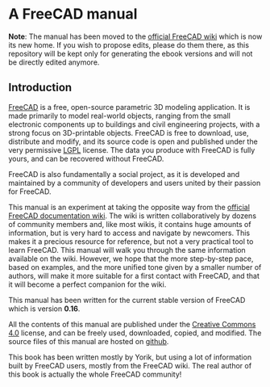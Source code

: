 # A FreeCAD manual

**Note**: The manual has been moved to the [official FreeCAD wiki](https://www.freecadweb.org/wiki) which is now its new home. If you wish to propose edits, please do them there, as this repository will be kept only for generating the ebook versions and will not be directly edited anymore.

## Introduction

[FreeCAD](http://www.freecadweb.org) is a free, open-source parametric 3D modeling application. It is made primarily to model real-world objects, ranging from the small electronic components up to buildings and civil engineering projects, with a strong focus on 3D-printable objects. FreeCAD is free to download, use, distribute and modify, and its source code is open and published under the very permissive [LGPL](https://en.wikipedia.org/wiki/GNU_Lesser_General_Public_License) license. The data you produce with FreeCAD is fully yours, and can be recovered without FreeCAD.

FreeCAD is also fundamentally a social project, as it is developed and maintained by a community of developers and users united by their passion for FreeCAD.

This manual is an experiment at taking the opposite way from the [official FreeCAD documentation wiki](http://www.freecadweb.org/wiki). The wiki is written collaboratively by dozens of community members and, like most wikis, it contains huge amounts of information, but is very hard to access and navigate by newcomers. This makes it a precious resource for reference, but not a very practical tool to learn FreeCAD. This manual will walk you through the same information available on the wiki. However, we hope that the more step-by-step pace, based on examples, and the more unified tone given by a smaller number of authors, will make it more suitable for a first contact with FreeCAD, and that it will become a perfect companion for the wiki.

This manual has been written for the current stable version of FreeCAD which is version **0.16**.

All the contents of this manual are published under the [Creative Commons 4.0](http://creativecommons.org/licenses/by/4.0/) license, and can be freely used, downloaded, copied, and modified. The source files of this manual are hosted on [github](https://github.com/yorikvanhavre/FreeCAD-manual).

This book has been written mostly by Yorik, but using a lot of information built by FreeCAD users, mostly from the FreeCAD wiki. The real author of this book is actually the whole FreeCAD community!
